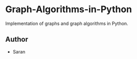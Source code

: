 # Graph-Algorithms-in-Python
Implementation of graphs and graph algorithms in Python.

## Author
- Saran

